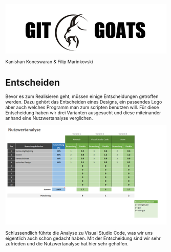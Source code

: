 ![](Bilder/GitGoats.png)


Kanishan Koneswaran & Filip Marinkovski

# Entscheiden

Bevor es zum Realisieren geht, müssen einige Entscheidungen getroffen werden. Dazu gehört das Entscheiden eines Designs, ein passendes Logo aber auch welches Programm man zum scripten benutzen will. Für diese Entscheidung haben wir drei Varianten ausgesucht und diese miteinander anhand eine Nutzwertanalyse verglichen.

![](Bilder/Nutzwertanalyse.png)

Schlussendlich führte die Analyse zu Visual Studio Code, was wir uns eigentlich auch schon gedacht haben. Mit der Entscheidung sind wir sehr zufrieden und die Nutzwertanalyse hat hier sehr geholfen.